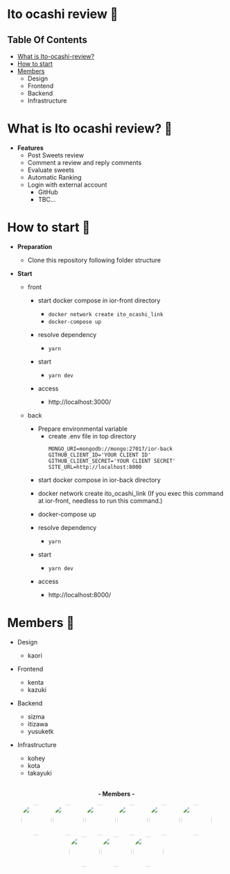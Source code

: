 Ito ocashi review :cake:
=====================

Table Of Contents
-----------------
- [What is Ito-ocashi-review?](#what-is-ito-ocashi-review-memo)
- [How to start](#How-to-Start-running)
- [Members](#members-eyes)
  - Design
  - Frontend
  - Backend
  - Infrastructure
  
What is Ito ocashi review? :memo:
==========================

* **Features**
    * Post Sweets review
    * Comment a review and reply comments
    * Evaluate sweets
    * Automatic Ranking
    * Login with external account
      - GitHub
      - TBC...

How to start :running:
============

* **Preparation**
   * Clone this repository following folder structure     
   
*  **Start**
     - front
       - start docker compose in ior-front directory
         - `docker network create ito_ocashi_link`
         - `docker-compose up`
       
       - resolve dependency
         - `yarn`
       - start 
         - `yarn dev`
       - access
         - http://localhost:3000/
         
     - back
        * Prepare environmental variable
          - create .env file in top directory 
            ```
            MONGO_URI=mongodb://mongo:27017/ior-back
            GITHUB_CLIENT_ID='YOUR CLIENT ID'
            GITHUB_CLIENT_SECRET='YOUR CLIENT SECRET'
            SITE_URL=http://localhost:8000
            ```
          
        - start docker compose in ior-back directory
         - docker network create ito_ocashi_link (If you exec this command at ior-front, needless to run this command.)
         - docker-compose up
       
       - resolve dependency
         - `yarn`
       - start 
         - `yarn dev`
       - access
         - http://localhost:8000/
         
Members :eyes:
======

- Design
  - kaori
  
- Frontend
  - kenta
  - kazuki
  
- Backend
  - sizma
  - itizawa
  - yusuketk
  
- Infrastructure
  - kohey
  - kota
  - takayuki


<p align="center">
  <br>
  <b><a>- Members -</a></b><br>
  <br>
  <b><a><a href="https://github.com/kaoritokashiki"><img src="https://avatars2.githubusercontent.com/u/59536731?s=400&u=bc12e891add95e307d06c6989dae00fa541ea662&v=4" width="70px;" style="border-radius: 50%;" /></a></b>
  <b><a><a href="https://github.com/kenta-o-weseek"><img src="https://avatars0.githubusercontent.com/u/68103416?s=460&v=4" width="70px;" style="border-radius: 50%;" /></a></b>
  <b><a><a href="https://github.com/kazuki-homma"><img src="https://avatars0.githubusercontent.com/u/56999344?s=400&u=fae15f6d35e72c6a0ba9f3aace4da782cb1e36fa&v=4" width="70px;" style="border-radius: 50%;" /></a></b>
  <b><a><a href="https://github.com/zahmis"><img src="https://avatars1.githubusercontent.com/u/57100766?s=460&u=07ff350519633aa04f9988a2f635c7dd1160e061&v=4" width="70px;" style="border-radius: 50%;" /></a></b>
  <b><a><a href="https://github.com/itizawa"><img src="https://avatars1.githubusercontent.com/u/48426654?s=460&u=5bc8892b0f575e8e70c7903ff443faa3574178eb&v=4" width="70px;" style="border-radius: 50%;" /></a></b>
 <b><a><a href="https://github.com/yusuketk"><img src="https://avatars0.githubusercontent.com/u/38426468?s=460&v=4" width="70px;" style="border-radius: 50%;" /></a></b>
<b><a><a href="https://github.com/takayuki-t"><img src="https://avatars0.githubusercontent.com/u/52646333?s=400&v=4" width="70px;" style="border-radius: 50%;" /></a></b>
<b><a><a href="https://github.com/yamagai"><img src="https://avatars1.githubusercontent.com/u/48216243?s=400&u=28856d5fc9a71f1c247302e346ca969f617614f6&v=4" width="70px;" style="border-radius: 50%;" /></a></b>
<b><a><a href="https://github.com/
curtaincall888"><img src="https://avatars0.githubusercontent.com/u/61185362?s=400&v=4" width="70px;" style="border-radius: 50%;" /></a></b>
  </p>
<br>
